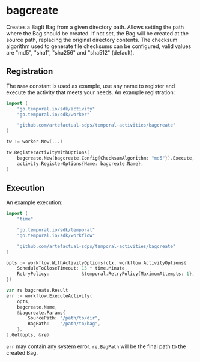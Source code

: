 # bagcreate

Creates a BagIt Bag from a given directory path. Allows setting the path where
the Bag should be created. If not set, the Bag will be created at the source
path, replacing the original directory contents. The checksum algorithm used to
generate file checksums can be configured, valid values are "md5", "sha1",
"sha256" and "sha512" (default).

## Registration

The `Name` constant is used as example, use any name to register and execute
the activity that meets your needs. An example registration:

```go
import (
	"go.temporal.io/sdk/activity"
	"go.temporal.io/sdk/worker"

	"github.com/artefactual-sdps/temporal-activities/bagcreate"
)

tw := worker.New(...)

tw.RegisterActivityWithOptions(
    bagcreate.New(bagcreate.Config{ChecksumAlgorithm: "md5"}).Execute,
    activity.RegisterOptions{Name: bagcreate.Name},
)
```

## Execution

An example execution:

```go
import (
    "time"

    "go.temporal.io/sdk/temporal"
    "go.temporal.io/sdk/workflow"

    "github.com/artefactual-sdps/temporal-activities/bagcreate"
)

opts := workflow.WithActivityOptions(ctx, workflow.ActivityOptions{
    ScheduleToCloseTimeout: 15 * time.Minute,
    RetryPolicy:            &temporal.RetryPolicy{MaximumAttempts: 1},
})

var re bagcreate.Result
err := workflow.ExecuteActivity(
    opts,
    bagcreate.Name,
    &bagcreate.Params{
        SourcePath: "/path/to/dir",
        BagPath:    "/path/to/bag",
    },
).Get(opts, &re)
```

`err` may contain any system error. `re.BagPath` will be the final path to the
created Bag.
